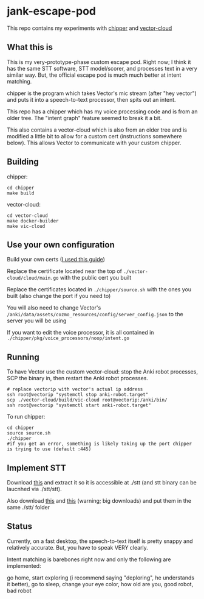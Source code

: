 # jank-escape-pod

This repo contains my experiments with [chipper](https://github.com/digital-dream-labs/chipper) and [vector-cloud](https://github.com/digital-dream-labs/vector-cloud)

## What this is

This is my very-prototype-phase custom escape pod. Right now; I think it has the same STT software, STT model/scorer, and processes text in a very similar way. But, the official escape pod is much much better at intent matching.

chipper is the program which takes Vector's mic stream (after "hey vector") and puts it into a speech-to-text processor, then spits out an intent.

This repo has a chipper which has my voice processing code and is from an older tree. The "intent graph" feature seemed to break it a bit.

This also contains a vector-cloud which is also from an older tree and is modified a little bit to allow for a custom cert (instructions somewhere below). This allows Vector to communicate with your custom chipper.

## Building

chipper:

```
cd chipper
make build
```

vector-cloud:
```
cd vector-cloud
make docker-builder
make vic-cloud
```

## Use your own configuration

Build your own certs ([I used this guide](https://gist.github.com/KeithYeh/bb07cadd23645a6a62509b1ec8986bbc))

Replace the certificate located near the top of `./vector-cloud/cloud/main.go` with the public cert you built

Replace the certificates located in `./chipper/source.sh` with the ones you built (also change the port if you need to)

You will also need to change Vector's `/anki/data/assets/cozmo_resources/config/server_config.json` to the server you will be using

If you want to edit the voice processor, it is all contained in `./chipper/pkg/voice_processors/noop/intent.go`

## Running

To have Vector use the custom vector-cloud: stop the Anki robot processes, SCP the binary in, then restart the Anki robot processes.

```
# replace vectorip with vector's actual ip address
ssh root@vectorip "systemctl stop anki-robot.target"
scp ./vector-cloud/build/vic-cloud root@vectorip:/anki/bin/
ssh root@vectorip "systemctl start anki-robot.target"
```

To run chipper:

```
cd chipper
source source.sh
./chipper
#if you get an error, something is likely taking up the port chipper is trying to use (default :445)
```

## Implement STT

Download [this](https://github.com/coqui-ai/STT/releases/download/v1.3.0/native_client.tflite.Linux.tar.xz) and extract it so it is accessible at ./stt (and stt binary can be laucnhed via ./stt/stt).

Also download [this](https://coqui.gateway.scarf.sh/english/coqui/v1.0.0-large-vocab/model.tflite) and [this](https://coqui.gateway.scarf.sh/english/coqui/v1.0.0-large-vocab/large_vocabulary.scorer) (warning; big downloads) and put them in the same ./stt/ folder

## Status

Currently, on a fast desktop, the speech-to-text itself is pretty snappy and relatively accurate. But, you have to speak VERY clearly.

Intent matching is barebones right now and only the following are implemented:

go home, start exploring (i recommend saying "deploring", he understands it better), go to sleep, change your eye color, how old are you, good robot, bad robot
